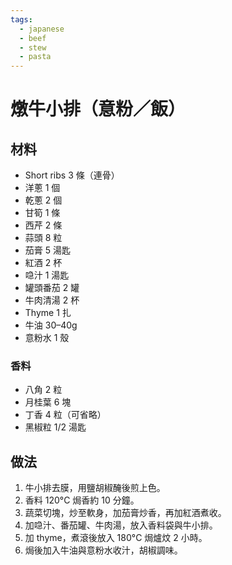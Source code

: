 ```yaml
---
tags:
  - japanese
  - beef
  - stew
  - pasta
---
```


# 燉牛小排（意粉／飯）

## 材料
- Short ribs 3 條（連骨）
- 洋蔥 1 個
- 乾蔥 2 個
- 甘筍 1 條
- 西芹 2 條
- 蒜頭 8 粒
- 茄膏 5 湯匙
- 紅酒 2 杯
- 喼汁 1 湯匙
- 罐頭番茄 2 罐
- 牛肉清湯 2 杯
- Thyme 1 扎
- 牛油 30–40g
- 意粉水 1 殼

### 香料
- 八角 2 粒
- 月桂葉 6 塊
- 丁香 4 粒（可省略）
- 黑椒粒 1/2 湯匙

## 做法
1. 牛小排去膜，用鹽胡椒醃後煎上色。
2. 香料 120°C 焗香約 10 分鐘。
3. 蔬菜切塊，炒至軟身，加茄膏炒香，再加紅酒煮收。
4. 加喼汁、番茄罐、牛肉湯，放入香料袋與牛小排。
5. 加 thyme，煮滾後放入 180°C 焗爐炆 2 小時。
6. 焗後加入牛油與意粉水收汁，胡椒調味。
